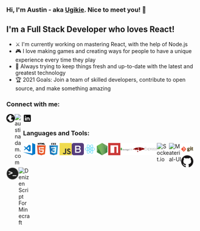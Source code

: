 ### Hi, I'm Austin - aka [Ugikie][website]. Nice to meet you! 👋

## I'm a Full Stack Developer who loves React!

- ⚔ I'm currently working on mastering React, with the help of Node.js
- 🎮 I love making games and creating ways for people to have a unique experience every time they play
- 📅 Always trying to keep things fresh and up-to-date with the latest and greatest technology
- 🏆 2021 Goals: Join a team of skilled developers, contribute to open source, and make something amazing

### Connect with me:

[<img align="left" alt="austinadam.com" width="22px" src="https://raw.githubusercontent.com/iconic/open-iconic/master/svg/globe.svg" />][website]
[<img align="left" alt="austinadam.com" width="22px" src="https://upload.wikimedia.org/wikipedia/commons/7/7e/Gmail_icon_%282020%29.svg" />][email]
[<img align="left" alt="Austin Adam on LinkedIn" width="22px" src="https://raw.githubusercontent.com/simple-icons/simple-icons/develop/icons/linkedin.svg" />][linkedin]

<br />

### Languages and Tools:

<img align="left" alt="Visual Studio Code" width="32px" src="https://raw.githubusercontent.com/github/explore/master/topics/visual-studio-code/visual-studio-code.png" />
<img align="left" alt="HTML5" width="32px" src="https://raw.githubusercontent.com/github/explore/master/topics/html/html.png" />
<img align="left" alt="CSS3" width="32px" src="https://raw.githubusercontent.com/github/explore/master/topics/css/css.png" />
<img align="left" alt="JavaScript" width="32px" src="https://raw.githubusercontent.com/github/explore/master/topics/javascript/javascript.png" />
<img align="left" alt="bootstap" width="32px" src="https://raw.githubusercontent.com/github/explore/master/topics/bootstrap/bootstrap.png" />
<img align="left" alt="React" width="32px" src="https://raw.githubusercontent.com/github/explore/master/topics/react/react.png" />
<img align="left" alt="Node.js" width="32px" src="https://raw.githubusercontent.com/github/explore/master/topics/nodejs/nodejs.png" />
<img align="left" alt="npm" width="32px" src="https://raw.githubusercontent.com/github/explore/master/topics/npm/npm.png" />
<img align="left" alt="MongoDB" width="32px" src="https://raw.githubusercontent.com/github/explore/master/topics/mongodb/mongodb.png" />
<img align="left" alt="Mongoose" width="32px" src="https://raw.githubusercontent.com/github/explore/master/topics/mongoose/mongoose.png" />
<img align="left" alt="ExpressJS" width="32px" src="https://raw.githubusercontent.com/github/explore/master/topics/express/express.png" />
<img align="left" alt="Socket.io" width="32px" src="https://upload.wikimedia.org/wikipedia/commons/thumb/9/96/Socket-io.svg/1024px-Socket-io.svg.png" />
<img align="left" alt="Material-UI" width="32px" src="https://material-ui.com/static/logo_raw.svg" />
<img align="left" alt="Git" width="32px" src="https://raw.githubusercontent.com/github/explore/master/topics/git/git.png" />
<img align="left" alt="GitHub" width="32px" src="https://raw.githubusercontent.com/github/explore/master/topics/github/github.png" />
<img align="left" alt="Terminal / Linux / Unix" width="32px" src="https://raw.githubusercontent.com/github/explore/master/topics/terminal/terminal.png" />
<img align="left" alt="Denizen Script For Minecraft" width="32px" src="https://avatars1.githubusercontent.com/u/8698408?s=400&v=4" />

<br />
<br />

[website]: https://www.austinadam.com
[email]: mailto:austinadam42@gmail.com
[linkedin]: https://www.linkedin.com/in/austin-adam-56771068/
